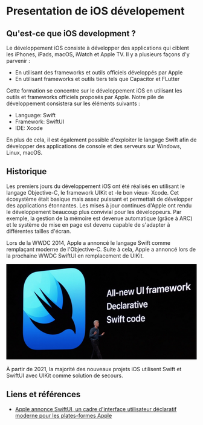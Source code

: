 # Presentation de iOS dévelopement

## Qu'est-ce que iOS development ?

Le développement iOS consiste à développer des applications qui ciblent les iPhones, iPads, macOS, iWatch et Apple TV.
Il y a plusieurs façons d'y parvenir :

- En utilisant des frameworks et outils officiels développés par Apple
- En utilisant frameworks et outils tiers tels que Capacitor et FLutter

Cette formation se concentre sur le développement iOS en utilisant les outils et frameworks officiels proposés par Apple. Notre pile de développement consistera sur les éléments suivants :

- Language: Swift
- Framework: SwiftUI
- IDE: Xcode

En plus de cela, il est également possible d'exploiter le langage Swift afin de développer des applications de console et des serveurs sur Windows, Linux, macOS.

## Historique

Les premiers jours du développement iOS ont été réalisés en utilisant le langage Objective-C, le framework UIKit et -le bon vieux- Xcode.
Cet écosystème était basique mais assez puissant et permettait de développer des applications étonnantes.
Les mises à jour continues d'Apple ont rendu le développement beaucoup plus convivial pour les développeurs.
Par exemple, la gestion de la mémoire est devenue automatique (grâce à ARC) et le système de mise en page est devenu capable de s'adapter à différentes tailles d'écran.

Lors de la WWDC 2014, Apple a annoncé le langage Swift comme remplaçant moderne de l'Objective-C.
Suite à cela, Apple a annoncé lors de la prochaine WWDC SwiftUI en remplacement de UIKit.

![swiftui](../../assets/swiftui-framework-wwdc.jpg)

À partir de 2021, la majorité des nouveaux projets iOS utilisent Swift et SwiftUI avec UIKit comme solution de secours.

## Liens et références

- [Apple annonce SwiftUI, un cadre d'interface utilisateur déclaratif moderne pour les plates-formes Apple](https://9to5mac.com/2019/06/03/apple-announces-swiftui-a-modern-declarative-user-interface-framework-for-apple-platforms/)